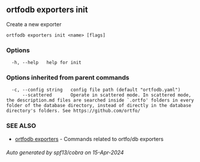 ## ortfodb exporters init

Create a new exporter

```
ortfodb exporters init <name> [flags]
```

### Options

```
  -h, --help   help for init
```

### Options inherited from parent commands

```
  -c, --config string   config file path (default "ortfodb.yaml")
      --scattered       Operate in scattered mode. In scattered mode, the description.md files are searched inside `.ortfo' folders in every folder of the database directory, instead of directly in the database directory's folders. See https://github.com/ortfo/
```

### SEE ALSO

* [ortfodb exporters](ortfodb_exporters.md)	 - Commands related to ortfo/db exporters

###### Auto generated by spf13/cobra on 15-Apr-2024
